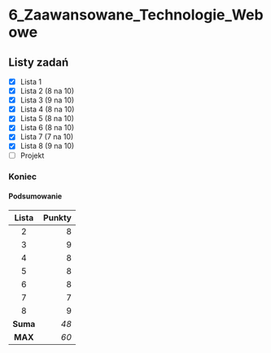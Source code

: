 # 6_Zaawansowane_Technologie_Webowe

## Listy zadań
- [x] Lista 1
- [x] Lista 2 (8 na 10)
- [x] Lista 3 (9 na 10)
- [x] Lista 4 (8 na 10)
- [x] Lista 5 (8 na 10)
- [x] Lista 6 (8 na 10)
- [x] Lista 7 (7 na 10)
- [x] Lista 8 (9 na 10)
- [ ] Projekt

### Koniec

#### Podsumowanie

|   Lista    |  Punkty |
|:----------:|--------:|
|     2      |       8 |
|     3      |       9 |
|     4      |       8 |
|     5      |       8 |
|     6      |       8 |
|     7      |       7 |
|     8      |       9 |
|  **Suma**  |   *48* |
|   **MAX**  |   *60* |
